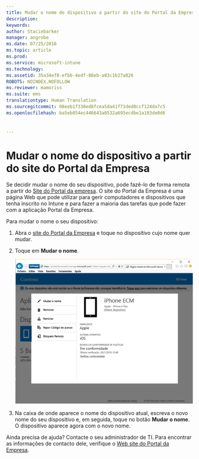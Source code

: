 ```yaml
---
title: Mudar o nome do dispositivo a partir do site do Portal da Empresa | Microsoft Intune
description: 
keywords: 
author: Staciebarker
manager: angrobe
ms.date: 07/25/2016
ms.topic: article
ms.prod: 
ms.service: microsoft-intune
ms.technology: 
ms.assetid: 35a34ef8-efbb-4edf-88eb-a03c1b27a026
ROBOTS: NOINDEX,NOFOLLOW
ms.reviewer: mamoriss
ms.suite: ems
translationtype: Human Translation
ms.sourcegitcommit: 08eeb1f330ed8fcea5da41f71ded0ccf124da7c5
ms.openlocfilehash: ba5eb854ec446643a0532a695ecdbe1a103de0d6


---
```



# Mudar o nome do dispositivo a partir do site do Portal da Empresa

Se decidir mudar o nome do seu dispositivo, pode fazê-lo de forma remota a partir do [Site do Portal da empresa](http://portal.manage.microsoft.com). O site do Portal da Empresa é uma página Web que pode utilizar para gerir computadores e dispositivos que tenha inscrito no Intune e para fazer a maioria das tarefas que pode fazer com a aplicação Portal da Empresa.

Para mudar o nome o seu dispositivo:

1.  Abra o [site do Portal da Empresa](http://portal.manage.microsoft.com) e toque no dispositivo cujo nome quer mudar.

2.  Toque em **Mudar o nome**.

    ![rename-device-option-on-company-portal-website](./media/iwp-screen-with-all-options.png)

3.  Na caixa de onde aparece o nome do dispositivo atual, escreva o novo nome do seu dispositivo e, em seguida, toque no botão **Mudar o nome**. O dispositivo aparece agora com o novo nome.

Ainda precisa de ajuda? Contacte o seu administrador de TI. Para encontrar as informações de contacto dele, verifique o [Web site do Portal da Empresa](http://portal.manage.microsoft.com).



<!--HONumber=Aug16_HO5-->


